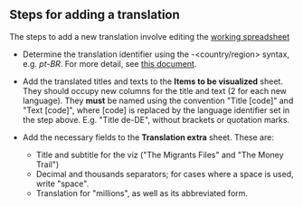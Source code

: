 
Steps for adding a translation
------------------------------

The steps to add a new translation involve editing the [working spreadsheet]()

* Determine the translation identifier using the <language>-<country/region>
  syntax, e.g. _pt-BR_. For more detail, see [this
  document](http://www.i18nguy.com/unicode/language-identifiers.html).

* Add the translated titles and texts to the **Items to be visualized** sheet.
  They should occupy new columns for the title and text (2 for each new language). 
  They **must** be named using the convention
  "Title [code]" and "Text [code]", where [code] is replaced by the language
  identifier set in the step above. E.g. "Title de-DE", without brackets or
  quotation marks.

* Add the necessary fields to the **Translation extra** sheet. These are:
  * Title and subtitle for the viz ("The Migrants Files" and "The Money Trail")
  * Decimal and thousands separators; for cases where a space is used, write "space".
  * Translation for "millions", as well as its abbreviated form.
